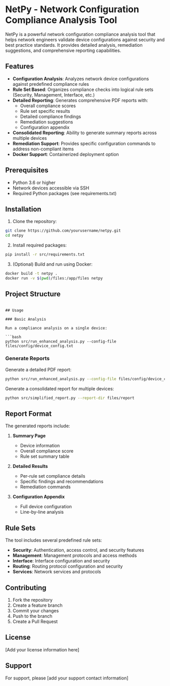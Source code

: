 # NetPy - Network Configuration Compliance Analysis Tool

NetPy is a powerful network configuration compliance analysis tool that helps network engineers validate device configurations against security and best practice standards. It provides detailed analysis, remediation suggestions, and comprehensive reporting capabilities.

## Features

- **Configuration Analysis**: Analyzes network device configurations against predefined compliance rules
- **Rule Set Based**: Organizes compliance checks into logical rule sets (Security, Management, Interface, etc.)
- **Detailed Reporting**: Generates comprehensive PDF reports with:
  - Overall compliance scores
  - Rule set specific results
  - Detailed compliance findings
  - Remediation suggestions
  - Configuration appendix
- **Consolidated Reporting**: Ability to generate summary reports across multiple devices
- **Remediation Support**: Provides specific configuration commands to address non-compliant items
- **Docker Support**: Containerized deployment option

## Prerequisites

- Python 3.6 or higher
- Network devices accessible via SSH
- Required Python packages (see requirements.txt)

## Installation

1. Clone the repository:
```bash
git clone https://github.com/yourusername/netpy.git
cd netpy
```

2. Install required packages:
```bash
pip install -r src/requirements.txt
```

3. (Optional) Build and run using Docker:
```bash
docker build -t netpy .
docker run -v $(pwd)/files:/app/files netpy
```

## Project Structure

```

## Usage

### Basic Analysis

Run a compliance analysis on a single device:

```bash
python src/run_enhanced_analysis.py --config-file files/config/device_config.txt
```

### Generate Reports

Generate a detailed PDF report:

```bash
python src/run_enhanced_analysis.py --config-file files/config/device_config.txt --generate-report
```

Generate a consolidated report for multiple devices:

```bash
python src/simplified_report.py --report-dir files/report
```

## Report Format

The generated reports include:

1. **Summary Page**
   - Device information
   - Overall compliance score
   - Rule set summary table

2. **Detailed Results**
   - Per-rule set compliance details
   - Specific findings and recommendations
   - Remediation commands

3. **Configuration Appendix**
   - Full device configuration
   - Line-by-line analysis

## Rule Sets

The tool includes several predefined rule sets:

- **Security**: Authentication, access control, and security features
- **Management**: Management protocols and access methods
- **Interface**: Interface configuration and security
- **Routing**: Routing protocol configuration and security
- **Services**: Network services and protocols

## Contributing

1. Fork the repository
2. Create a feature branch
3. Commit your changes
4. Push to the branch
5. Create a Pull Request

## License

[Add your license information here]

## Support

For support, please [add your support contact information]